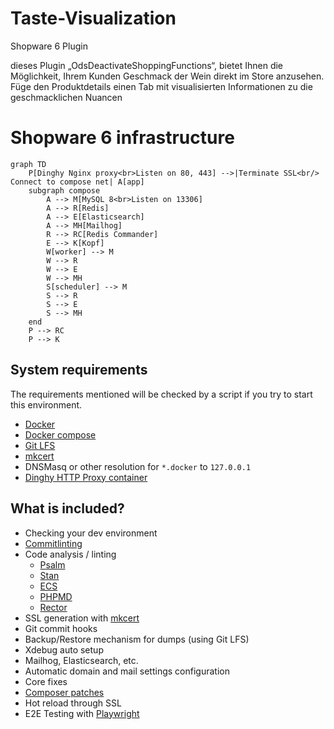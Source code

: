 # Taste-Visualization
Shopware 6 Plugin

dieses Plugin  „OdsDeactivateShoppingFunctions“, bietet Ihnen die Möglichkeit, Ihrem Kunden Geschmack der Wein direkt im Store anzusehen.
Füge den Produktdetails einen Tab mit visualisierten Informationen zu die geschmacklichen Nuancen 

#  Shopware 6 infrastructure

```mermaid
graph TD
    P[Dinghy Nginx proxy<br>Listen on 80, 443] -->|Terminate SSL<br/> Connect to compose net| A[app]
    subgraph compose
        A --> M[MySQL 8<br>Listen on 13306]
        A --> R[Redis]
        A --> E[Elasticsearch]
        A --> MH[Mailhog]
        R --> RC[Redis Commander]
        E --> K[Kopf]
        W[worker] --> M
        W --> R
        W --> E
        W --> MH
        S[scheduler] --> M
        S --> R
        S --> E
        S --> MH
    end
    P --> RC
    P --> K
```

## System requirements

The requirements mentioned will be checked by a script if you try to start this environment.

* [Docker](https://docs.docker.com/engine/install/)
* [Docker compose](https://docs.docker.com/compose/install/)
* [Git LFS](https://git-lfs.github.com/)
* [mkcert](https://github.com/FiloSottile/mkcert)
* DNSMasq or other resolution for `*.docker` to `127.0.0.1`
* [Dinghy HTTP Proxy container](https://github.com/codekitchen/dinghy-http-proxy)

## What is included?

* Checking your dev environment
* [Commitlinting](https://commitlint.js.org/#/)
* Code analysis / linting
  * [Psalm](https://psalm.dev/docs/)
  * [Stan](https://phpstan.org/user-guide/getting-started)
  * [ECS](https://github.com/symplify/easy-coding-standard)
  * [PHPMD](https://phpmd.org/documentation/index.html)
  * [Rector](https://github.com/rectorphp/rector)
* SSL generation with [mkcert](https://github.com/FiloSottile/mkcert)
* Git commit hooks
* Backup/Restore mechanism for dumps (using Git LFS)
* Xdebug auto setup
* Mailhog, Elasticsearch, etc.
* Automatic domain and mail settings configuration
* Core fixes
* [Composer patches](https://github.com/symplify/vendor-patches)
* Hot reload through SSL
* E2E Testing with [Playwright](https://playwright.dev/docs/intro/)


